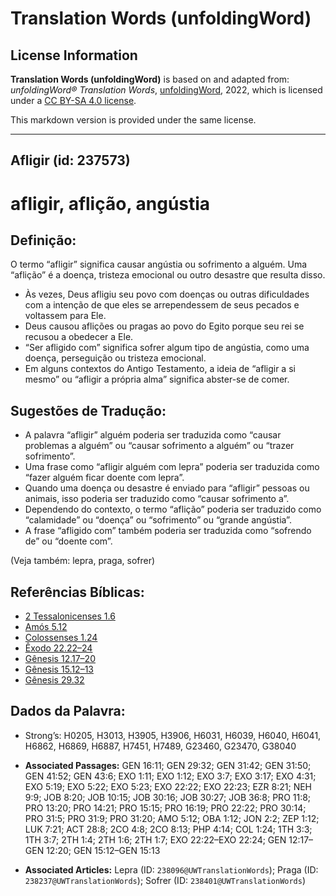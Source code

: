 # Translation Words (unfoldingWord)

## License Information

**Translation Words (unfoldingWord)** is based on and adapted from: _unfoldingWord® Translation Words_, [unfoldingWord](https://unfoldingword.org/utw), 2022, which is licensed under a [CC BY-SA 4.0 license](https://creativecommons.org/licenses/by-sa/4.0/legalcode.en).

This markdown version is provided under the same license.



--------------------------------

## Afligir (id: 237573)

afligir, aflição, angústia
==========================

Definição:
----------

O termo “afligir” significa causar angústia ou sofrimento a alguém. Uma “aflição” é a doença, tristeza emocional ou outro desastre que resulta disso.

* Às vezes, Deus afligiu seu povo com doenças ou outras dificuldades com a intenção de que eles se arrependessem de seus pecados e voltassem para Ele.
* Deus causou aflições ou pragas ao povo do Egito porque seu rei se recusou a obedecer a Ele.
* “Ser afligido com” significa sofrer algum tipo de angústia, como uma doença, perseguição ou tristeza emocional.
* Em alguns contextos do Antigo Testamento, a ideia de “afligir a si mesmo” ou “afligir a própria alma” significa abster\-se de comer.

Sugestões de Tradução:
----------------------

* A palavra “afligir” alguém poderia ser traduzida como “causar problemas a alguém” ou “causar sofrimento a alguém” ou “trazer sofrimento”.
* Uma frase como “afligir alguém com lepra” poderia ser traduzida como “fazer alguém ficar doente com lepra”.
* Quando uma doença ou desastre é enviado para “afligir” pessoas ou animais, isso poderia ser traduzido como “causar sofrimento a”.
* Dependendo do contexto, o termo “aflição” poderia ser traduzido como “calamidade” ou “doença” ou “sofrimento” ou “grande angústia”.
* A frase “afligido com” também poderia ser traduzida como “sofrendo de” ou “doente com”.

(Veja também: lepra, praga, sofrer)

Referências Bíblicas:
---------------------

* [2 Tessalonicenses 1\.6](https://ref.ly/2Thess1:6)
* [Amós 5\.12](https://ref.ly/Amos5:12)
* [Colossenses 1\.24](https://ref.ly/Col1:24)
* [Êxodo 22\.22–24](https://ref.ly/Exod22:22-Exod22:24)
* [Gênesis 12\.17–20](https://ref.ly/Gen12:17-Gen12:20)
* [Gênesis 15\.12–13](https://ref.ly/Gen15:12-Gen15:13)
* [Gênesis 29\.32](https://ref.ly/Gen29:32)

Dados da Palavra:
-----------------

* Strong’s: H0205, H3013, H3905, H3906, H6031, H6039, H6040, H6041, H6862, H6869, H6887, H7451, H7489, G23460, G23470, G38040

* **Associated Passages:** GEN 16:11; GEN 29:32; GEN 31:42; GEN 31:50; GEN 41:52; GEN 43:6; EXO 1:11; EXO 1:12; EXO 3:7; EXO 3:17; EXO 4:31; EXO 5:19; EXO 5:22; EXO 5:23; EXO 22:22; EXO 22:23; EZR 8:21; NEH 9:9; JOB 8:20; JOB 10:15; JOB 30:16; JOB 30:27; JOB 36:8; PRO 11:8; PRO 13:20; PRO 14:21; PRO 15:15; PRO 16:19; PRO 22:22; PRO 30:14; PRO 31:5; PRO 31:9; PRO 31:20; AMO 5:12; OBA 1:12; JON 2:2; ZEP 1:12; LUK 7:21; ACT 28:8; 2CO 4:8; 2CO 8:13; PHP 4:14; COL 1:24; 1TH 3:3; 1TH 3:7; 2TH 1:4; 2TH 1:6; 2TH 1:7; EXO 22:22–EXO 22:24; GEN 12:17–GEN 12:20; GEN 15:12–GEN 15:13
* **Associated Articles:** Lepra (ID: `238096@UWTranslationWords`); Praga (ID: `238237@UWTranslationWords`); Sofrer (ID: `238401@UWTranslationWords`)

